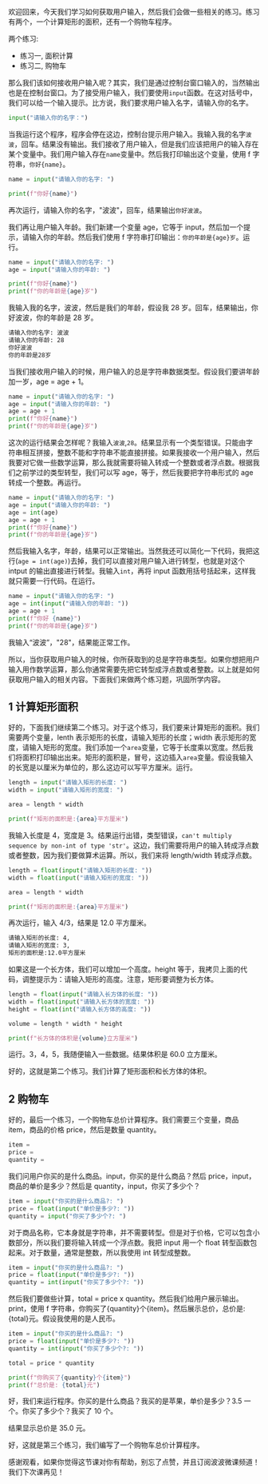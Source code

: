欢迎回来，今天我们学习如何获取用户输入，然后我们会做一些相关的练习。练习有两个，一个计算矩形的面积，还有一个购物车程序。

两个练习:

- 练习一, 面积计算
- 练习二, 购物车

那么我们该如何接收用户输入呢？其实，我们是通过控制台窗口输入的，当然输出也是在控制台窗口。为了接受用户输入，我们要使用`input`函数。在这对括号中，我们可以给一个输入提示。比方说，我们要求用户输入名字，请输入你的名字。

```py
input("请输入你的名字：")
```

当我运行这个程序，程序会停在这边，控制台提示用户输入。我输入我的名字`波波`，回车。结果没有输出。我们接收了用户输入，但是我们应该把用户的输入存在某个变量中。我们用户输入存在`name`变量中。然后我打印输出这个变量，使用 f 字符串，`你好{name}`。

```py
name = input("请输入你的名字: ")

print(f"你好{name}")
```

再次运行，请输入你的名字，"波波"，回车，结果输出`你好波波`。

我们再让用户输入年龄。我们新建一个变量 age，它等于 input，然后加一个提示，请输入你的年龄。然后我们使用 f 字符串打印输出：`你的年龄是{age}岁`。运行。

```py
name = input("请输入你的名字: ")
age = input("请输入你的年龄: ")

print(f"你好{name}")
print(f"你的年龄是{age}岁")
```

我输入我的名字，波波，然后是我们的年龄，假设我 28 岁。回车，结果输出，你好波波，你的年龄是 28 岁。

```sh
请输入你的名字: 波波
请输入你的年龄: 28
你好波波
你的年龄是28岁
```

当我们接收用户输入的时候，用户输入的总是字符串数据类型。假设我们要讲年龄加一岁，age = age + 1。

```py
name = input("请输入你的名字: ")
age = input("请输入你的年龄: ")
age = age + 1
print(f"你好{name}")
print(f"你的年龄是{age}岁")
```

这次的运行结果会怎样呢？我输入`波波`,`28`。结果显示有一个类型错误。只能由字符串相互拼接，整数不能和字符串不能直接拼接。如果我接收一个用户输入，然后我要对它做一些数学运算，那么我就需要将输入转成一个整数或者浮点数。根据我们之前学过的类型转型，我们可以写 age，等于，然后我要把字符串形式的 age 转成一个整数。再运行。

```py
name = input("请输入你的名字: ")
age = input("请输入你的年龄: ")
age = int(age)
age = age + 1
print(f"你好{name}")
print(f"你的年龄是{age}岁")
```

然后我输入名字，年龄，结果可以正常输出。当然我还可以简化一下代码，我把这行(`age = int(age)`)去掉，我们可以直接对用户输入进行转型，也就是对这个 intput 的输出直接进行转型。我输入`int`，再将 input 函数用括号括起来，这样我就只需要一行代码。在运行。

```py
name = input("请输入你的名字: ")
age = int(input("请输入你的年龄: "))
age = age + 1
print(f"你好 {name}")
print(f"你的年龄是{age}岁")
```

我输入“波波”，"28"，结果能正常工作。

所以，当你获取用户输入的时候，你所获取到的总是字符串类型。如果你想把用户输入用作数学运算，那么你通常需要先把它转型成浮点数或者整数。以上就是如何获取用户输入的相关内容。下面我们来做两个练习题，巩固所学内容。

## 1 计算矩形面积

好的，下面我们继续第二个练习。对于这个练习，我们要来计算矩形的面积。我们需要两个变量，lenth 表示矩形的长度，请输入矩形的长度；width 表示矩形的宽度，请输入矩形的宽度。我们添加一个`area`变量，它等于长度乘以宽度。然后我们将面积打印输出出来。矩形的面积是，冒号，这边插入`area`变量。假设我输入的长宽是以厘米为单位的，那么这边可以写平方厘米。运行。

```py
length = input("请输入矩形的长度: ")
width = input("请输入矩形的宽度: ")

area = length * width

print(f"矩形的面积是:{area}平方厘米")
```

我输入长度是 4，宽度是 3。结果运行出错，类型错误，`can't multiply sequence by non-int of type 'str'`。这边，我们需要将用户的输入转成浮点数或者整数，因为我们要做算术运算。所以，我们来将 length/width 转成浮点数。

```py
length = float(input("请输入矩形的长度: "))
width = float(input("请输入矩形的宽度: "))

area = length * width

print(f"矩形的面积是:{area}平方厘米")
```

再次运行，输入 4/3，结果是 12.0 平方厘米。

```sh
请输入矩形的长度: 4,
请输入矩形的宽度: 3,
矩形的面积是:12.0平方厘米
```

如果这是一个长方体，我们可以增加一个高度。height 等于，我拷贝上面的代码，调整提示为：请输入矩形的高度。注意，矩形要调整为长方体。

```py
length = float(input("请输入长方体的长度: "))
width = float(input("请输入长方体的宽度: "))
height = float(int("请输入长方体的高度: "))

volume = length * width * height

print(f"长方体的体积是{volume}立方厘米")
```

运行。3，4，5，我随便输入一些数据。结果体积是 60.0 立方厘米。

好的，这就是第二个练习。我们计算了矩形面积和长方体的体积。

## 2 购物车

好的，最后一个练习，一个购物车总价计算程序。我们需要三个变量，商品 item，商品的价格 price，然后是数量 quantity。

```py
item =
price =
quantity =
```

我们问用户你买的是什么商品。input，你买的是什么商品？然后 price，input，商品的单价是多少？然后是 quantity，input，你买了多少个？

```py
item = input("你买的是什么商品?: ")
price = float(input("单价是多少?: "))
quantity = input("你买了多少个?: ")
```

对于商品名称，它本身就是字符串，并不需要转型。但是对于价格，它可以包含小数部分，所以我们要将输入转成一个浮点数。我把 input 用一个 float 转型函数包起来。对于数量，通常是整数，所以我使用 int 转型成整数。

```py
item = input("你买的是什么商品?: ")
price = float(input("单价是多少?: "))
quantity = int(input("你买了多少个?: "))
```

然后我们要做些计算，total = price x quantity。然后我们给用户展示输出。print，使用 f 字符串，你购买了{quantity}个{item}。然后展示总价，总价是: {total}元。假设我使用的是人民币。

```py
item = input("你买的是什么商品?: ")
price = float(input("单价是多少?: "))
quantity = int(input("你买了多少个?: "))

total = price * quantity

print(f"你购买了{quantity}个{item}")
print(f"总价是: {total}元")
```

好，我们来运行程序。你买的是什么商品？我买的是苹果，单价是多少？3.5 一个。你买了多少个？我买了 10 个。

结果显示总价是 35.0 元。

好，这就是第三个练习，我们编写了一个购物车总价计算程序。

感谢观看，如果你觉得这节课对你有帮助，别忘了点赞，并且订阅波波微课频道！我们下次课再见！
